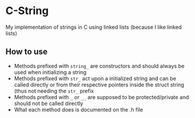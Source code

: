 # C-String
My implementation of strings in C using linked lists (because I like linked lists)

## How to use
- Methods prefixed with `string_` are constructors and should always be used when initializing a string
- Methods prefixed with `str_` act upon a initialized string and can be called directly or from their respective pointers inside the struct string (thus not needing the `str_` prefix
- Methods prefixed with `_` or `__` are supposed to be protected/private and should not be called directly
- What each method does is documented on the .h file
